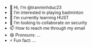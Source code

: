 - 👋 Hi, I’m @tranminhduc23
- 👀 I’m interested in playing badminton
- 🌱 I’m currently learning HUST
- 💞️ I’m looking to collaborate on security
- 📫 How to reach me through my email
- 😄 Pronouns: ...
- ⚡ Fun fact: ...

<!---
tranminhduc23/tranminhduc23 is a ✨ special ✨ repository because its `README.md` (this file) appears on your GitHub profile.
You can click the Preview link to take a look at your changes.
--->
